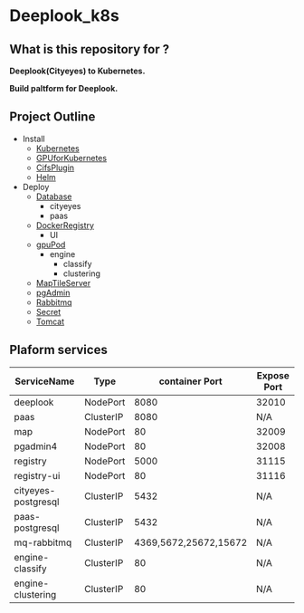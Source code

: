 # Deeplook_k8s

## What is this repository for ?
**Deeplook(Cityeyes) to Kubernetes.**

**Build paltform for Deeplook.**

## Project Outline

- Install
  - [Kubernetes](./Install/Kubernetes.md)
  - [GPUforKubernetes](./Install/GPUforKubernetes.md)
  - [CifsPlugin](./Install/CifsPlugin.md)
  - [Helm](./Install/Helm.md)
- Deploy
  - [Database](./Deploy/Database/README.md)
      - cityeyes
      - paas
  - [DockerRegistry](./Deploy/DockerRegistry/README.md)
      - UI
  - [gpuPod](./Deploy/gpuPod/README.md)
      - engine
          - classify
          - clustering
  - [MapTileServer](./Deploy/MapTileServer/README.md)
  - [pgAdmin](./Deploy/pgAdmin/README.md)
  - [Rabbitmq](./Deploy/Rabbitmq/README.md)
  - [Secret](./Deploy/Secret/README.md)
  - [Tomcat](./Deploy/Tomcat/README.md)

## Plaform services
|ServiceName|Type|container Port|Expose Port|
|-|-|-|-|
|deeplook|NodePort|8080|32010|
|paas|ClusterIP|8080|N/A|
|map|NodePort|80|32009|
|pgadmin4|NodePort|80|32008|
|registry|NodePort|5000|31115|
|registry-ui|NodePort|80|31116|
|cityeyes-postgresql|ClusterIP|5432|N/A|
|paas-postgresql|ClusterIP|5432|N/A|
|mq-rabbitmq|ClusterIP|4369,5672,25672,15672|N/A|
|engine-classify|ClusterIP|80|N/A|
|engine-clustering|ClusterIP|80|N/A|